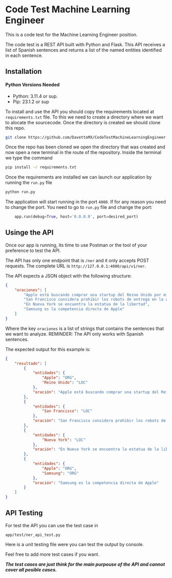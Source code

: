 # Code Test Machine Learning Engineer

This is a code test for the Machine Learning Engineer position. 

The code test is a REST API built with Python and Flask. This API receives a list of Spanish sentences and returns a list of the named entities identified in each sentence.

## Installation

#### Python Versions Needed
- Python: 3.11.4 or sup.
- Pip: 23.1.2 or sup

To install and use the API you should copy the requirements located at `requirements.txt` file.
To this we need to create a directory where we want to alocate the sourcecode.
Once the directory is created we should clone this repo.

```bash
git clone https://github.com/DavettoMX/CodeTestMachineLearningEngineer.git
```

Once the repo has been cloned we open the directory that was created and now open a new terminal in the route of the repository.
Inside the terminal we type the command

```bash
pip install -r requirements.txt
```

Once the requirements are installed we can launch our application by running the `run.py` file

```bash
python run.py
```

The application will start running in the port `4000`.
If for any reason you need to change the port. You need to go to `run.py` file and change the port:

```python
    app.run(debug=True, host='0.0.0.0', port=desired_port)
```

## Usinge the API
Once our app is running, its time to use Postman or the tool of your preference to test the API.

The API has only one endpoint that is `/ner` and it only accepts POST requests. The complete URL is `http://127.0.0.1:4000/api/v1/ner`.

The API expects a JSON object with the following structure:

```json
{
    "oraciones": [
        "Apple está buscando comprar una startup del Reino Unido por mil millones de dólares.",
        "San Francisco considera prohibir los robots de entrega en la acera.",
        "En Nueva York se encuentra la estatua de la libertad",
        "Samsung es la competencia directa de Apple"
    ]
}
```

Where the key `oraciones` is a list of strings that contains the sentences that we want to analyze.
REMINDER: The API only works with Spanish sentences.

The expected output for this example is:

```json
{
    "resultado": [
        {
            "entidades": {
                "Apple": "ORG",
                "Reino Unido": "LOC"
            },
            "oración": "Apple está buscando comprar una startup del Reino Unido por mil millones de dólares."
        },
        {
            "entidades": {
                "San Francisco": "LOC"
            },
            "oración": "San Francisco considera prohibir los robots de entrega en la acera."
        },
        {
            "entidades": {
                "Nueva York": "LOC"
            },
            "oración": "En Nueva York se encuentra la estatua de la libertad"
        },
        {
            "entidades": {
                "Apple": "ORG",
                "Samsung": "ORG"
            },
            "oración": "Samsung es la competencia directa de Apple"
        }
    ]
}
```

## API Testing

For test the API you can use the test case in

```
app/test/ner_api_test.py
```

Here is a unit testing file were you can test the output by console.

Feel free to add more test cases if you want.

***The test cases are just think for the main purpouse of the API and cannot cover
all posible cases.***